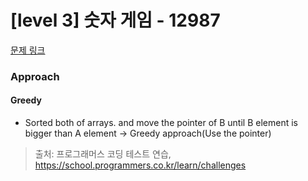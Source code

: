 # [level 3] 숫자 게임 - 12987 

[문제 링크](https://school.programmers.co.kr/learn/courses/30/lessons/12987) 

### Approach
#### Greedy
- Sorted both of arrays. and move the pointer of B until B element is bigger than A element -> Greedy approach(Use the pointer)


> 출처: 프로그래머스 코딩 테스트 연습, https://school.programmers.co.kr/learn/challenges
